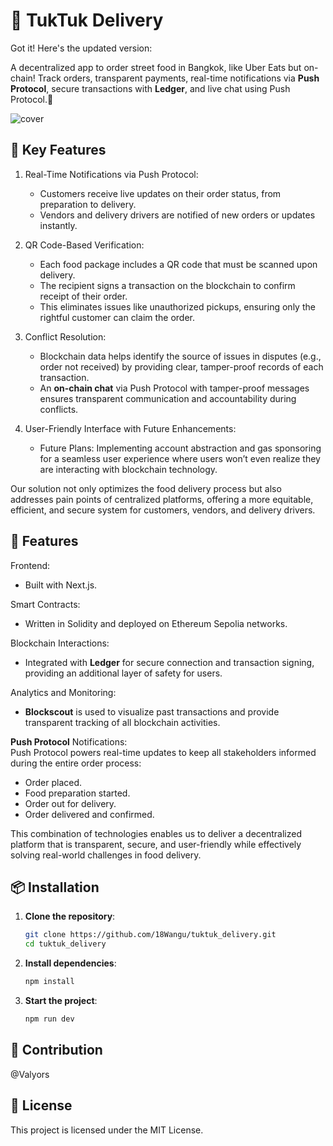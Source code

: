 # 🚛 TukTuk Delivery  

 Got it! Here's the updated version:  

A decentralized app to order street food in Bangkok, like Uber Eats but on-chain! Track orders, transparent payments, real-time notifications via **Push Protocol**, secure transactions with **Ledger**, and live chat using Push Protocol.🍜

![cover](https://github.com/user-attachments/assets/4c7d79c7-977c-4047-8b01-05fcce650dca)


## 🎯 Key Features 
1. Real-Time Notifications via Push Protocol:  
   - Customers receive live updates on their order status, from preparation to delivery.  
   - Vendors and delivery drivers are notified of new orders or updates instantly.  

2. QR Code-Based Verification:  
   - Each food package includes a QR code that must be scanned upon delivery.  
   - The recipient signs a transaction on the blockchain to confirm receipt of their order.  
   - This eliminates issues like unauthorized pickups, ensuring only the rightful customer can claim the order.  

3. Conflict Resolution:  
   - Blockchain data helps identify the source of issues in disputes (e.g., order not received) by providing clear, tamper-proof records of each transaction.  
   - An **on-chain chat** via Push Protocol with tamper-proof messages ensures transparent communication and accountability during conflicts.  

4. User-Friendly Interface with Future Enhancements:  
   - Future Plans: Implementing account abstraction and gas sponsoring for a seamless user experience where users won’t even realize they are interacting with blockchain technology.  

Our solution not only optimizes the food delivery process but also addresses pain points of centralized platforms, offering a more equitable, efficient, and secure system for customers, vendors, and delivery drivers.

## 🚀 Features
Frontend:  
- Built with Next.js.  

Smart Contracts:  
- Written in Solidity and deployed on Ethereum Sepolia networks.  

Blockchain Interactions:  
- Integrated with **Ledger** for secure connection and transaction signing, providing an additional layer of safety for users.  

Analytics and Monitoring:  
- **Blockscout** is used to visualize past transactions and provide transparent tracking of all blockchain activities.  

**Push Protocol** Notifications:  
Push Protocol powers real-time updates to keep all stakeholders informed during the entire order process:  
- Order placed.  
- Food preparation started.  
- Order out for delivery.  
- Order delivered and confirmed.  

This combination of technologies enables us to deliver a decentralized platform that is transparent, secure, and user-friendly while effectively solving real-world challenges in food delivery.

## 📦 Installation  
1. **Clone the repository**:  
   ```bash  
   git clone https://github.com/18Wangu/tuktuk_delivery.git  
   cd tuktuk_delivery  
   ```  

2. **Install dependencies**:  
   ```bash  
   npm install  
   ```  

3. **Start the project**:  
   ```bash  
   npm run dev  
   ```  

## 📖 Contribution  
@Valyors

## 📝 License  
This project is licensed under the MIT License.  
